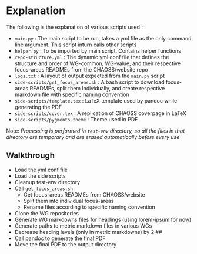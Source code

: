 # Explanation

The following is the explanation of various scripts used :

* `main.py` : The main script to be run, takes a yml file as the only command line argument. This script inturn calls other scripts
* `helper.py` : To be imported by main script. Contains helper functions
* `repo-structure.yml` : The dynamic yml conf file that defines the structure and order of WG-common, WG-value, and their respective focus-areas READMEs from the CHAOSS/website repo
* `logs.txt` : A layout of output expected from the `main.py` script
* `side-scripts/get_focus_areas.sh` : A bash script to download focus-areas READMEs, split them individually, and create respective markdown file with specific naming convention
* `side-scripts/template.tex` : LaTeX template used by pandoc while generating the PDF
* `side-scripts/cover.tex` : A replication of CHAOSS coverpage in LaTeX
* `side-scripts/pygments.theme` : Theme used in PDF

Note: *Processing is performed in `test-env` directory, so all the files in that directory are temporary and are erased automatically before every use*

## Walkthrough

* Load the yml conf file
* Load the side scripts
* Cleanup test-env directory
* Call `get_focus_areas.sh`
    * Get focus-areas READMEs from CHAOSS/website
    * Split them into individual focus-areas
    * Rename files according to specific naming convention
* Clone the WG repositories
* Generate WG markdowns files for headings (using lorem-ipsum for now)
* Generate paths to metric markdown files in various WGs
* Decrease heading levels (only in metric markdowns) by 2 ##
* Call pandoc to generate the final PDF
* Move the final PDF to the output directory
